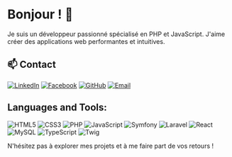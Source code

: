 # Bonjour ! 👋

Je suis un développeur passionné spécialisé en PHP et JavaScript. J'aime créer des applications web performantes et intuitives. 
<!-- 
## 🌱 Compétences

- **Langages** : PHP, JavaScript, HTML, CSS
- **Frameworks** : Laravel, Symfony, React
- **Bases de données** : MySQL
- **Outils** : Git, Composer, npm -->

## 📫 Contact
[![LinkedIn](https://img.shields.io/badge/-LinkedIn-0A66C2?style=flat&logo=linkedin&logoColor=white)](https://www.linkedin.com/in/tendry-rakoto-8685802a7/)
[![Facebook](https://img.shields.io/badge/-Facebook-1877F2?style=flat&logo=facebook&logoColor=white)](https://web.facebook.com/rayan.andria.92)
[![GitHub](https://img.shields.io/badge/-GitHub-181717?style=flat&logo=github&logoColor=white)](https://github.com/Tendry-Rkt56)
[![Email](https://img.shields.io/badge/-Gmail-EA4335?style=flat&logo=gmail&logoColor=white)](mailto:votre.tendryzephyrin@gmail.com)


## Languages and Tools:
![HTML5](https://img.shields.io/badge/HTML5-E34F26?style=for-the-badge&logo=html5&logoColor=white) 
![CSS3](https://img.shields.io/badge/CSS3-1572B6?style=for-the-badge&logo=css3&logoColor=white) 
![PHP](https://img.shields.io/badge/PHP-777BB4?style=for-the-badge&logo=php&logoColor=white) 
![JavaScript](https://img.shields.io/badge/JavaScript-F7DF1E?style=for-the-badge&logo=javascript&logoColor=black) 
![Symfony](https://img.shields.io/badge/Symfony-000000?style=for-the-badge&logo=symfony&logoColor=white) 
![Laravel](https://img.shields.io/badge/Laravel-FF2D20?style=for-the-badge&logo=laravel&logoColor=white) 
![React](https://img.shields.io/badge/React-20232A?style=for-the-badge&logo=react&logoColor=61DAFB) 
![MySQL](https://img.shields.io/badge/MySQL-4479A1?style=for-the-badge&logo=mysql&logoColor=white) 
![TypeScript](https://img.shields.io/badge/TypeScript-007ACC?style=for-the-badge&logo=typescript&logoColor=white)
![Twig](https://img.shields.io/badge/Twig-F9C40E?style=for-the-badge&logo=twig&logoColor=white)


N'hésitez pas à explorer mes projets et à me faire part de vos retours !

